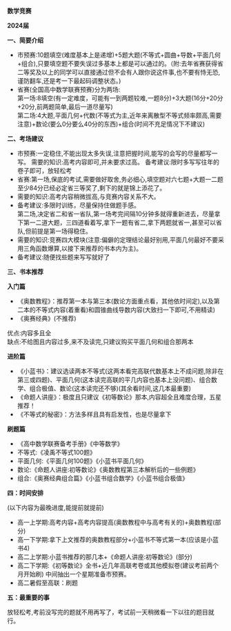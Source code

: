 **数学竞赛**

**2024届**

**一、简要介绍**

-   市预赛:10题填空(难度基本上是递增)+5题大题(不等式+圆曲+导数+平面几何+组合),只要填空题不要失误过多基本上都是可以通过的。（附:去年省赛获得省二等奖及以上的同学可以直接通过但不会有人跟你说这件事,也不要有恃无恐,谨防翻车,还是考一下最起码调整状态。)
-   省赛(全国高中数学联赛预赛)分为两场:  
    第一场:8填空(有一定难度，可能有一到两题较难,一题8分)+3大题(16分+20分+20分,前两题简单,最后一道尽量写)  
    第二场:4大题,平面几何+代数(不等式为主,近年来离散型不等式频率颇高,需要注意)+数论(要么0分要么40分的东西)+组合(时间不充足情况下不建议)

**二、考场建议**

-   市预赛:一定稳住,不能出现太多失误,注意把握时间,能写的会写的尽量都写一写。 需要的知识:高考内容即可,并未要求过高。 备考建议:限时多写写往年的卷子即可，放轻松考
-   省赛:第一场,保底的考试,需要做好取舍,务必细心,填空题对六七题+大题一二题至少84分已经必定省三等奖了,剩下的就是锦上添花了。
-   需要的知识:高考内容稍微拔高,与竞赛内容关系不大。
-   备考建议:多限时训练，尽量保持住做题手感。  
    第二场,决定省二和省一省队,第一场考完间隔10分钟多就得重新进去，尽量拿下第一二道大题，三四道看着写,拿下一题有省二,拿下两题就省一,甚至可以省队,但前提是第一场得稳住。
-   需要的知识:竞赛四大模块(注意:偏僻的定理结论最好别用,平面几何最好不要采用三角函数爆算,以接下来推荐的书本内为主)。
-   备考建议:随便找些题来写写就好了

**三、书本推荐**

**入门篇**

-   《奥数教程》：推荐第一本与第三本(数论方面重点看，其他依时间定),以及第二本的不等式内容(着重看)和圆锥曲线导数内容(大致扫一下即可,不用精读)
-   《奥赛经典》(不推荐)

优点:内容多且全  
 缺点:不给图且内容过多,来不及读完,只建议购买平面几何和组合那两本

**进阶篇**

-   《小蓝书》：建议选读两本不等式(这两本看完高联代数基本上不成问题,除非在第三或四题)、平面几何(这本读完高联的平几内容也基本上没问题)、组合数学、组合极值、数论(这本读完还不够)(其余看时间,这几本最重要)
-   《命题人讲座》：极度且只建议《初等数论》那本,内容超全且难度合理，五星推荐！
-   《不等式的秘密》：方法多样且具有启发性，也是尽量拿下

**刷题篇**

-   《高中数学联赛备考手册》《中等数学》
-   不等式:《凌禹不等式100题》
-   平面几何:《平面几何100题》《小蓝书平面几何》
-   数论:《命题人讲座:初等数论》《奥数教程第三本解析后的一些例题》
-   组合:《奥赛经典组合篇》《小蓝书组合数学》《小蓝书组合极值》

**四：时间安排**

(以下内容为最晚进度,能提前就提前)

-   高一上学期:高考内容+高考内容提高(奥数教程中与高考有关的)+奥数教程(部分)
-   高一下学期:拿下上文推荐的奥数教程部分+小蓝书不等式第一本(应该是小蓝书4)
-   高二上学期:小蓝书推荐的那几本+《命题人讲座:初等数论》(部分)
-   高二下学期:《初等数论》全书+近几年高联考卷或其他模拟卷(建议考前两个月开始刷) 中间抽出一个星期准备市预赛。
-   高二暑假至高联：刷题

**五：最重要的事**

放轻松考,考前没写完的题就不用再写了，考试前一天稍微看一下以往的题目就行。
